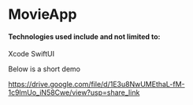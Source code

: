 # MovieApp

#### Technologies used include and not limited to: 

Xcode
SwiftUI

Below is a short demo

https://drive.google.com/file/d/1E3u8NwUMEthaL-fM-1c9lmUo_iN58Cwe/view?usp=share_link
